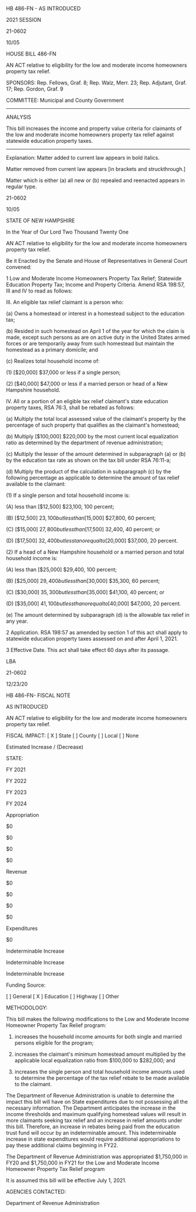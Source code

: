  HB 486-FN - AS INTRODUCED

 

 

2021 SESSION

 21-0602

 10/05

 

HOUSE BILL 486-FN

 

AN ACT relative to eligibility for the low and moderate income homeowners property tax relief.

 

SPONSORS: Rep. Fellows, Graf. 8; Rep. Walz, Merr. 23; Rep. Adjutant, Graf. 17; Rep. Gordon, Graf. 9

 

COMMITTEE: Municipal and County Government

 

-----------------------------------------------------------------

 

ANALYSIS

 

 This bill increases the income and property value criteria for claimants of the low and moderate income homeowners property tax relief against statewide education property taxes.

 

- - - - - - - - - - - - - - - - - - - - - - - - - - - - - - - - - - - - - - - - - - - - - - - - - - - - - - - - - - - - - - - - - - - - - - - - - - - 

 

Explanation: Matter added to current law appears in bold italics.

 Matter removed from current law appears [in brackets and struckthrough.]

 Matter which is either (a) all new or (b) repealed and reenacted appears in regular type.

 21-0602

 10/05

 

STATE OF NEW HAMPSHIRE

 

In the Year of Our Lord Two Thousand Twenty One

 

AN ACT relative to eligibility for the low and moderate income homeowners property tax relief.

 

Be it Enacted by the Senate and House of Representatives in General Court convened:

 

 1 Low and Moderate Income Homeowners Property Tax Relief; Statewide Education Property Tax; Income and Property Criteria. Amend RSA 198:57, III and IV to read as follows:

 III. An eligible tax relief claimant is a person who: 

 (a) Owns a homestead or interest in a homestead subject to the education tax; 

 (b) Resided in such homestead on April 1 of the year for which the claim is made, except such persons as are on active duty in the United States armed forces or are temporarily away from such homestead but maintain the homestead as a primary domicile; and 

 (c) Realizes total household income of: 

 (1) [$20,000] $37,000 or less if a single person; 

 (2) [$40,000] $47,000 or less if a married person or head of a New Hampshire household. 

 IV. All or a portion of an eligible tax relief claimant's state education property taxes, RSA 76:3, shall be rebated as follows: 

 (a) Multiply the total local assessed value of the claimant's property by the percentage of such property that qualifies as the claimant's homestead; 

 (b) Multiply [$100,000] $220,000 by the most current local equalization ratio as determined by the department of revenue administration; 

 (c) Multiply the lesser of the amount determined in subparagraph (a) or (b) by the education tax rate as shown on the tax bill under RSA 76:11-a; 

 (d) Multiply the product of the calculation in subparagraph (c) by the following percentage as applicable to determine the amount of tax relief available to the claimant: 

 (1) If a single person and total household income is: 

 (A) less than [$12,500] $23,100, 100 percent; 

 (B) [$12,500] $23,100 but less than [$15,000] $27,800, 60 percent; 

 (C) [$15,000] $27,800 but less than [$17,500] 32,400, 40 percent; or 

 (D) [$17,500] $32,400 but less tan or equal to [$20,000] $37,000, 20 percent. 

 (2) If a head of a New Hampshire household or a married person and total household income is: 

 (A) less than [$25,000] $29,400, 100 percent; 

 (B) [$25,000] $29,400 but less than [$30,000] $35,300, 60 percent; 

 (C) [$30,000] $35,300 but less than [$35,000] $41,100, 40 percent; or 

 (D) [$35,000] $41,100 but less than or equal to [$40,000] $47,000, 20 percent. 

 (e) The amount determined by subparagraph (d) is the allowable tax relief in any year. 

 2 Application. RSA 198:57 as amended by section 1 of this act shall apply to statewide education property taxes assessed on and after April 1, 2021.

 3 Effective Date. This act shall take effect 60 days after its passage.

 

LBA

 21-0602

 12/23/20

 

HB 486-FN- FISCAL NOTE

AS INTRODUCED

 

AN ACT relative to eligibility for the low and moderate income homeowners property tax relief.

 

FISCAL IMPACT: [ X ] State [ ] County [ ] Local [ ] None

   

 

   

Estimated Increase / (Decrease)

  STATE:

FY 2021

FY 2022

FY 2023

FY 2024

   Appropriation

$0

$0

$0

$0

   Revenue

$0

$0

$0

$0

   Expenditures

$0

Indeterminable Increase

Indeterminable Increase

Indeterminable Increase

  Funding Source:

 [ ] General [ X ] Education [ ] Highway [ ] Other 

   

METHODOLOGY:

This bill makes the following modifications to the Low and Moderate Income Homeowner Property Tax Relief program:

1) increases the household income amounts for both single and married persons eligible for the program;

2) increases the claimant's minimum homestead amount multiplied by the applicable local equalization ratio from $100,000 to $282,000; and

3) increases the single person and total household income amounts used to determine the percentage of the tax relief rebate to be made available to the claimant.

 

The Department of Revenue Administration is unable to determine the impact this bill will have on State expenditures due to not possessing all the necessary information. The Department anticipates the increase in the income thresholds and maximum qualifying homestead values will result in more claimants seeking tax relief and an increase in relief amounts under this bill. Therefore, an increase in rebates being paid from the education trust fund will occur by an indeterminable amount. This indeterminable increase in state expenditures would require additional appropriations to pay these additional claims beginning in FY22. 

 

The Department of Revenue Administration was appropriated $1,750,000 in FY20 and $1,750,000 in FY21 for the Low and Moderate Income Homeowner Property Tax Relief program

It is assumed this bill will be effective July 1, 2021.

 

AGENCIES CONTACTED:

Department of Revenue Administration

 


